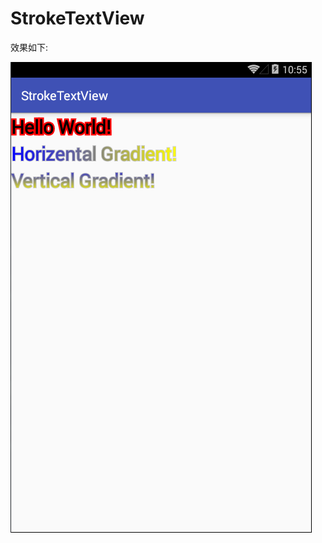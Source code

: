 # StrokeTextView
效果如下:

![enter description here][1]



  [1]: ./images/1489661760315.png "1489661760315.png"